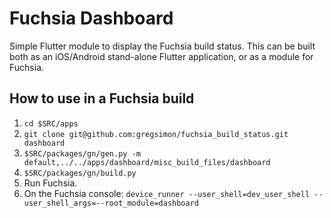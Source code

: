 # Fuchsia Dashboard

Simple Flutter module to display the Fuchsia build status. This can be built both as an iOS/Android stand-alone Flutter application, or as a module for Fuchsia.

## How to use in a Fuchsia build

1. ```cd $SRC/apps```
2. ```git clone git@github.com:gregsimon/fuchsia_build_status.git dashboard```
3. ```$SRC/packages/gn/gen.py -m default,../../apps/dashboard/misc_build_files/dashboard```
4. ```$SRC/packages/gn/build.py```
5. Run Fuchsia.
6. On the Fuchsia console:
```device_runner --user_shell=dev_user_shell --user_shell_args=--root_module=dashboard```


